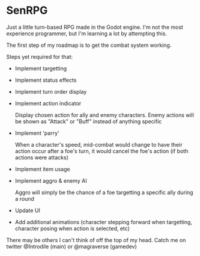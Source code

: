 # SenRPG
Just a little turn-based RPG made in the Godot engine.
I'm not the most experience programmer, but I'm learning a lot by attempting this.

The first step of my roadmap is to get the combat system working.

Steps yet required for that:
- Implement targetting
- Implement status effects
- Implement turn order display
- Implement action indicator

    Display chosen action for ally and enemy characters. Enemy actions will be shown as "Attack" or "Buff" instead of anything specific
- Implement 'parry' 

    When a character's speed, mid-combat would change to have their action occur after a foe's turn, it would cancel the foe's action (if both actions were attacks)
- Implement item usage
- Implement aggro & enemy AI

    Aggro will simply be the chance of a foe targetting a specific ally during a round
- Update UI
- Add additional animations (character stepping forward when targetting, character posing when action is selected, etc)

There may be others I can't think of off the top of my head.
Catch me on twitter @Introdile (main) or @magraverse (gamedev)
